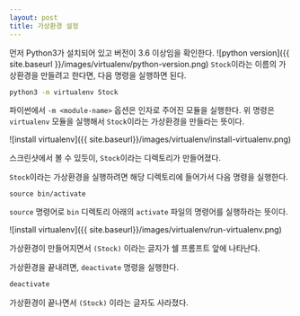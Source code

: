 ```yaml
---
layout: post
title: 가상환경 설정
---
```


먼저 Python3가 설치되어 있고 버전이 3.6 이상임을 확인한다.
![python version]({{ site.baseurl }}/images/virtualenv/python-version.png)
`Stock`이라는 이름의 가상환경을 만들려고 한다면, 다음 명령을 실행하면 된다.

```bash
python3 -m virtualenv Stock
```

파이썬에서 `-m <module-name>` 옵션은 인자로 주어진 모듈을 실행한다. 위 명령은 `virtualenv` 모듈을 실행해서 `Stock`이라는 가상환경을 만들라는 뜻이다.

![install virtualenv]({{ site.baseurl}}/images/virtualenv/install-virtualenv.png)

스크린샷에서 볼 수 있듯이, `Stock`이라는 디렉토리가 만들어졌다.

`Stock`이라는 가상환경을 실행하려면 해당 디렉토리에 들어가서 다음 명령을 실행한다.

```
source bin/activate
```

`source` 명령어로 `bin` 디렉토리 아래의 `activate` 파일의 명령어를 실행하라는 뜻이다.

![install virtualenv]({{ site.baseurl}}/images/virtualenv/run-virtualenv.png)

가상환경이 만들어지면서 `(Stock)` 이라는 글자가 쉘 프롬프트 앞에 나타난다. 

가상환경을 끝내려면, `deactivate` 명령을 실행한다.

```bash
deactivate
```

가상환경이 끝나면서 `(Stock)` 이라는 글자도 사라졌다.
